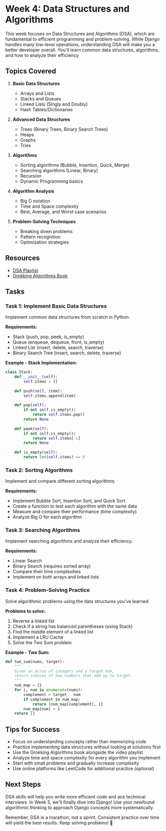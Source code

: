 # Week 4: Data Structures and Algorithms

This week focuses on Data Structures and Algorithms (DSA), which are fundamental to efficient programming and problem-solving. While Django handles many low-level operations, understanding DSA will make you a better developer overall. You'll learn common data structures, algorithms, and how to analyze their efficiency.

## Topics Covered

1. **Basic Data Structures**
   - Arrays and Lists
   - Stacks and Queues
   - Linked Lists (Singly and Doubly)
   - Hash Tables/Dictionaries

2. **Advanced Data Structures**
   - Trees (Binary Trees, Binary Search Trees)
   - Heaps
   - Graphs
   - Tries

3. **Algorithms**
   - Sorting algorithms (Bubble, Insertion, Quick, Merge)
   - Searching algorithms (Linear, Binary)
   - Recursion
   - Dynamic Programming basics

4. **Algorithm Analysis**
   - Big O notation
   - Time and Space complexity
   - Best, Average, and Worst case scenarios

5. **Problem-Solving Techniques**
   - Breaking down problems
   - Pattern recognition
   - Optimization strategies

## Resources

- [DSA Playlist](https://www.youtube.com/playlist?list=PLeo1K3hjS3uu_n_a__MI_KktGTLYopZ12)
- [Grokking Algorithms Book](./books/grokking-algorithms-illustrated-programmers-curious.pdf)

## Tasks

### Task 1: Implement Basic Data Structures
Implement common data structures from scratch in Python.

**Requirements:**
- Stack (push, pop, peek, is_empty)
- Queue (enqueue, dequeue, front, is_empty)
- Linked List (insert, delete, search, traverse)
- Binary Search Tree (insert, search, delete, traverse)

**Example - Stack Implementation:**
```python
class Stack:
    def __init__(self):
        self.items = []
    
    def push(self, item):
        self.items.append(item)
    
    def pop(self):
        if not self.is_empty():
            return self.items.pop()
        return None
    
    def peek(self):
        if not self.is_empty():
            return self.items[-1]
        return None
    
    def is_empty(self):
        return len(self.items) == 0
```

### Task 2: Sorting Algorithms
Implement and compare different sorting algorithms.

**Requirements:**
- Implement Bubble Sort, Insertion Sort, and Quick Sort
- Create a function to test each algorithm with the same data
- Measure and compare their performance (time complexity)
- Analyze Big O for each algorithm

### Task 3: Searching Algorithms
Implement searching algorithms and analyze their efficiency.

**Requirements:**
- Linear Search
- Binary Search (requires sorted array)
- Compare their time complexities
- Implement on both arrays and linked lists

### Task 4: Problem-Solving Practice
Solve algorithmic problems using the data structures you've learned.

**Problems to solve:**
1. Reverse a linked list
2. Check if a string has balanced parentheses (using Stack)
3. Find the middle element of a linked list
4. Implement a LRU Cache
5. Solve the Two Sum problem

**Example - Two Sum:**
```python
def two_sum(nums, target):
    """
    Given an array of integers and a target sum,
    return indices of two numbers that add up to target.
    """
    num_map = {}
    for i, num in enumerate(nums):
        complement = target - num
        if complement in num_map:
            return [num_map[complement], i]
        num_map[num] = i
    return []
```

## Tips for Success

- Focus on understanding concepts rather than memorizing code
- Practice implementing data structures without looking at solutions first
- Use the Grokking Algorithms book alongside the video playlist
- Analyze time and space complexity for every algorithm you implement
- Start with small problems and gradually increase complexity
- Use online platforms like LeetCode for additional practice (optional)

## Next Steps

DSA skills will help you write more efficient code and ace technical interviews. In Week 5, we'll finally dive into Django! Use your newfound algorithmic thinking to approach Django concepts more systematically.

Remember, DSA is a marathon, not a sprint. Consistent practice over time will yield the best results. Keep solving problems! 🧠
